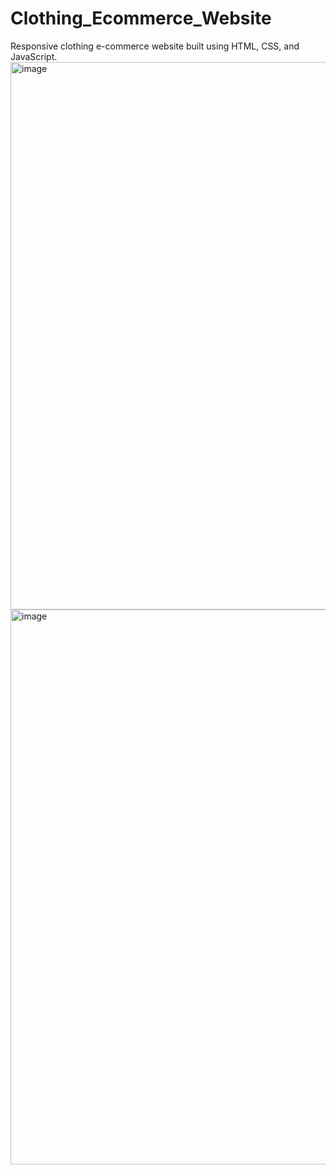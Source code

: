 # Clothing_Ecommerce_Website
Responsive clothing e-commerce website built using HTML, CSS, and JavaScript.
<img width="1895" height="876" alt="image" src="https://github.com/user-attachments/assets/fc68eda3-b003-4df7-bc14-676fe1a96c9a" />
<img width="1899" height="888" alt="image" src="https://github.com/user-attachments/assets/3a430b06-da7c-49ed-98c0-9dad0be61386" />

